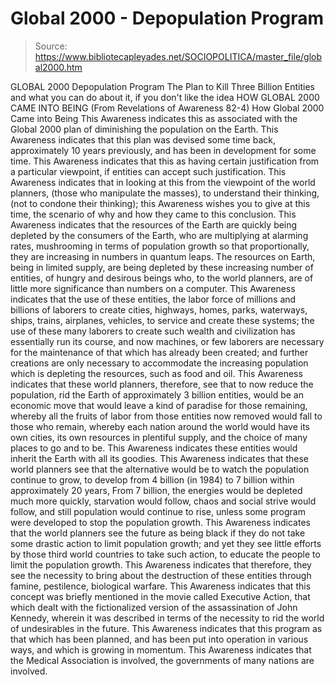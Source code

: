 # Global 2000 - Depopulation Program

> Source: https://www.bibliotecapleyades.net/SOCIOPOLITICA/master_file/global2000.htm

GLOBAL 2000
Depopulation Program
The Plan to Kill Three
Billion Entities
and what you can do about it, if you don't like the idea
HOW GLOBAL 2000 CAME INTO
BEING
(From Revelations of Awareness 82-4)
How Global 2000 Came into Being
This Awareness indicates this as associated with the Global 2000 plan of diminishing the population on the Earth.
This Awareness indicates that this plan was devised some time back, approximately 10 years previously, and has been in development for some time. This Awareness indicates that this as having certain justification from a particular viewpoint, if entities can accept such justification.
This Awareness indicates that in looking at this from the viewpoint of the world planners, (those who manipulate the masses), to understand their thinking, (not to condone their thinking); this Awareness wishes you to give at this time, the scenario of why and how they came to this conclusion. This Awareness indicates that the resources of the Earth are quickly being depleted by the consumers of the Earth, who are multiplying at alarming rates, mushrooming in terms of population growth so that proportionally, they are increasing in numbers in quantum leaps. The resources on Earth, being in limited supply, are being depleted by these increasing number of entities, of hungry and desirous beings who, to the world planners, are of little more significance than numbers on a computer.
This Awareness indicates that the use of these entities, the labor force of millions and billions of laborers to create cities, highways, homes, parks, waterways, ships, trains, airplanes, vehicles, to service and create these systems; the use of these many laborers to create such wealth and civilization has essentially run its course, and now machines, or few laborers are necessary for the maintenance of that which has already been created; and further creations are only necessary to accommodate the increasing population which is depleting the resources, such as food and oil.
This Awareness indicates that these world planners, therefore, see that to now reduce the population, rid the Earth of approximately 3 billion entities, would be an economic move that would leave a kind of paradise for those remaining, whereby all the fruits of labor from those entities now removed would fall to those who remain, whereby each nation around the world would have its own cities, its own resources in plentiful supply, and the choice of many places to go and to be. This Awareness indicates these entities would inherit the Earth with all its goodies.
This Awareness indicates that these world planners see that the alternative would be to watch the population continue to grow, to develop from 4 billion (in 1984) to 7 billion within approximately 20 years, From 7 billion, the energies would be depleted much more quickly, starvation would follow, chaos and social strive would follow, and still population would continue to rise, unless some program were developed to stop the population growth.
This Awareness indicates that the world planners see the future as being black if they do not take some drastic action to limit population growth; and yet they see little efforts by those third world countries to take such action, to educate the people to limit the population growth. This Awareness indicates that therefore, they see the necessity to bring about the destruction of these entities through famine, pestilence, biological warfare.
This Awareness indicates that this concept was briefly mentioned in the movie called Executive Action, that which dealt with the fictionalized version of the assassination of John Kennedy, wherein it was described in terms of the necessity to rid the world of undesirables in the future. This Awareness indicates that this program as that which has been planned, and has been put into operation in various ways, and which is growing in momentum.
This Awareness indicates that the Medical Association is involved, the governments of many nations are involved.
